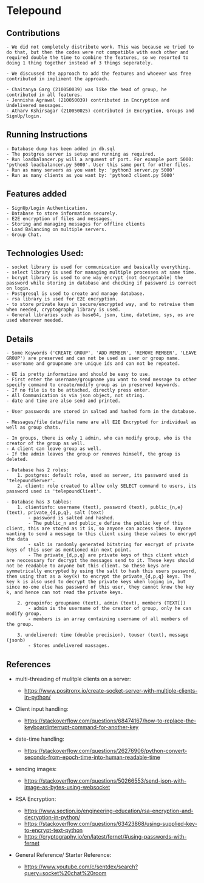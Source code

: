 # Telepound

## Contributions
    - We did not completely distribute work. This was because we tried to do that, but then the codes were not compatible with each other and required double the time to combine the features, so we resorted to doing 1 thing together instead of 3 things seperately.

    - We discussed the approach to add the features and whoever was free contributed in impliment the approach.

    - Chaitanya Garg (210050039) was like the head of group, he contributed in all features.
    - Jennisha Agrawal (210050039) contributed in Encryption and Undelivered messages.
    - Atharv Kshirsagar (210050025) contributed in Encryption, Groups and SignUp/login.

## Running Instructions
    - Database dump has been added in db.sql
    - The postgres server is setup and running as required.
    - Run loadbalancer.py will a argument of port. For example port 5000: 'python3 loadbalancer.py 5000'. User this same port for other files.
    - Run as many servers as you want by: 'python3 server.py 5000'
    - Run as many clients as you want by: 'python3 client.py 5000'

## Features added
    - SignUp/Login Authentication.
    - Database to store information securely.
    - E2E encryption of files and messages.
    - Storing and managing messages for offline clients
    - Load Balancing on multiple servers.
    - Group Chat.

## Technologies Used:
    - socket library is used for communication and basically everything.
    - select library is used for managing multiple processes at same time.
    - bcrypt library is used to one way encrypt (not decryptable) the password while storing in database and checking if password is correct on login.
    - Postgresql is used to create and manage database.
    - rsa library is used for E2E encryption.
    - to store private keys in secure/encrypted way, and to retreive them when needed, cryptography library is used.
    - General libraries such as base64, json, time, datetime, sys, os are used wherever needed.

## Details
    - Some Keywords ('CREATE GROUP', 'ADD MEMBER', 'REMOVE MEMBER', 'LEAVE GROUP') are preserved and can not be used as user or group name.
    - username and groupname are unique ids and can not be repeated.
    
    - UI is pretty informative and should be easy to use.
    - First enter the username/groupname you want to send message to other specify command to create/modify group as in preserved keywords.
    - If no file is to be attached, directly press enter.
    - All Communication is via json object, not string.
    - date and time are also send and printed.

    - User passwords are stored in salted and hashed form in the database.

    - Messages/file data/file name are all E2E Encrypted for individual as well as group chats.

    - In groups, there is only 1 admin, who can modify group, who is the creator of the group as well.
    - A client can leave group as well.
    - If the admin leaves the group or removes himself, the group is deleted.

    - Database has 2 roles:
        1. postgres: default role, used as server, its password used is 'telepoundServer'.
        2. client: role created to allow only SELECT command to users, its password used is 'telepoundClient'.

    - Database has 3 tables:
        1. clientinfo: username (text), password (text), public_{n,e} (text), private_{d,p,q}, salt (text)
            - password is salted and hashed.
            - The public_n and public_e define the public key of this client, this are stored as it is, so anyone can access these. Anyone wanting to send a message to this client using these values to encrypt the data
            - salt is randomly generated bitstring for encrypt of private keys of this user as mentioned nin next point.
            - The private_{d,p,q} are private keys of this client which are neccessary for decrypt the messages send to it. These keys should not be readable to anyone but this client. So these keys are symmetrically encrypted by using the salt to hash this users password, then using that as a key(k) to encrypt the private_{d,p,q} keys. The key k is also used to decrypt the private keys when loging in, but since no-one else has password of this user, they cannot know the key k, and hence can not read the private keys.

        2. groupinfo: groupname (text), admin (text), members (TEXT[])
            - admin is the username of the creator of group, only he can modify group.
            - members is an array containing username of all members of the group.

        3. undelivered: time (double precision), touser (text), message (jsonb)
            - Stores undelivered massages.

## References

- multi-threading of mulitple clients on a server:
    * https://www.positronx.io/create-socket-server-with-multiple-clients-in-python/

- Client input handling:
    * https://stackoverflow.com/questions/68474167/how-to-replace-the-keyboardinterrupt-command-for-another-key

- date-time handling:
    * https://stackoverflow.com/questions/26276906/python-convert-seconds-from-epoch-time-into-human-readable-time

- sending images:
    * https://stackoverflow.com/questions/50266553/send-json-with-image-as-bytes-using-websocket

- RSA Encryption:
    * https://www.section.io/engineering-education/rsa-encryption-and-decryption-in-python/
    * https://stackoverflow.com/questions/63423868/using-supplied-key-to-encrypt-text-python
    * https://cryptography.io/en/latest/fernet/#using-passwords-with-fernet

- General Reference/ Starter Reference:
    * https://www.youtube.com/c/sentdex/search?query=socket%20chat%20room
